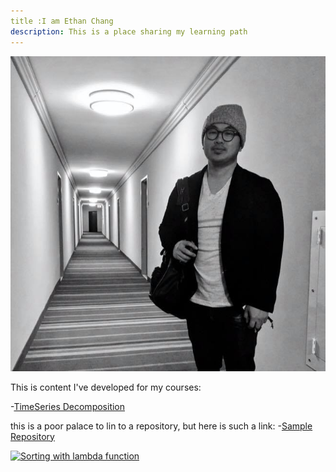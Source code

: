 ```yaml
---
title :I am Ethan Chang
description: This is a place sharing my learning path 
---
```


![My Picture](Ethan.jpg)

This is content I've developed for my courses:

-[TimeSeries Decomposition](/timeseries/index.md)

this is a poor palace to lin to a repository, but here is such a link:
-[Sample Repository](https://github.com/Ethan945/sample)

[![Sorting with lambda function](http://img.youtube.com/vi/Co-6FxWOFp0/0.jpg)](http://www.youtube.com/watch?v=Co-6FxWOFp0)
